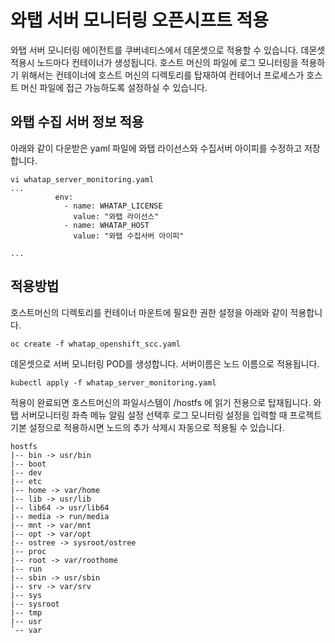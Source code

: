 # 와탭 서버 모니터링 오픈시프트 적용
와탭 서버 모니터링 에이전트를 쿠버네티스에서 데몬셋으로 적용할 수 있습니다.
데몬셋 적용시 노드마다 컨테이너가 생성됩니다. 호스트 머신의 파일에 로그 모니터링을 적용하기 위해서는 컨테이너에 호스트 머신의 디렉토리를 탑재하여 컨테어너 프로세스가 호스트 머신 파일에 접근 가능하도록 설정하실 수 있습니다.

## 와탭 수집 서버 정보 적용
아래와 같이 다운받은 yaml 파일에 와탭 라이선스와 수집서버 아이피를 수정하고 저장합니다.
```
vi whatap_server_monitoring.yaml
...
          env:
            - name: WHATAP_LICENSE
              value: "와탭 라이선스"
            - name: WHATAP_HOST
              value: "와탭 수집서버 아이피"

...
```

## 적용방법
호스트머신의 디렉토리를 컨테이너 마운트에 필요한 권한 설정을 아래와 같이 적용합니다. 
```
oc create -f whatap_openshift_scc.yaml
```
데몬셋으로 서버 모니터링 POD를 생성합니다. 서버이름은 노드 이름으로 적용됩니다.
```
kubectl apply -f whatap_server_monitoring.yaml
```

적용이 완료되면 호스트머신의 파일시스템이 /hostfs 에 읽기 전용으로 탑재됩니다.
와탭 서버모니터링 좌측 메뉴 알림 설정 선택후 로그 모니터링 설정을 입력할 때 프로젝트 기본 설정으로 적용하시면 노드의 추가 삭제시 자동으로 적용될 수 있습니다. 
```
hostfs
|-- bin -> usr/bin
|-- boot
|-- dev
|-- etc
|-- home -> var/home
|-- lib -> usr/lib
|-- lib64 -> usr/lib64
|-- media -> run/media
|-- mnt -> var/mnt
|-- opt -> var/opt
|-- ostree -> sysroot/ostree
|-- proc
|-- root -> var/roothome
|-- run
|-- sbin -> usr/sbin
|-- srv -> var/srv
|-- sys
|-- sysroot
|-- tmp
|-- usr
`-- var
```

